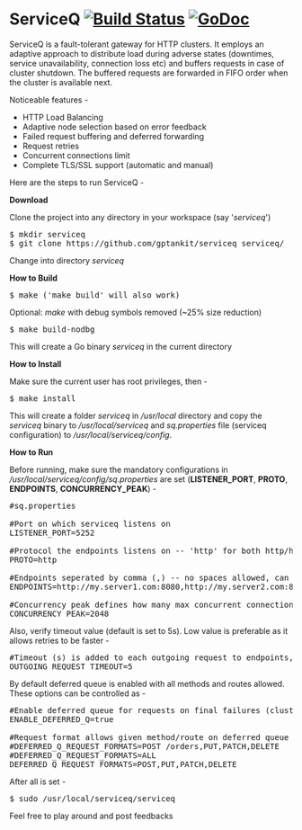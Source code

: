 # ServiceQ [![Build Status](https://travis-ci.com/gptankit/serviceq.svg?branch=master)](https://travis-ci.com/gptankit/serviceq) [![GoDoc](https://godoc.org/github.com/gptankit/serviceq?status.svg)](https://pkg.go.dev/github.com/gptankit/serviceq?tab=subdirectories)

ServiceQ is a fault-tolerant gateway for HTTP clusters. It employs an adaptive approach to distribute load during adverse states (downtimes, service unavailability, connection loss etc) and buffers requests in case of cluster shutdown. The buffered requests are forwarded in FIFO order when the cluster is available next.

Noticeable features -

* HTTP Load Balancing<br/>
* Adaptive node selection based on error feedback<br/>
* Failed request buffering and deferred forwarding<br/>
* Request retries<br/>
* Concurrent connections limit<br/>
* Complete TLS/SSL support (automatic and manual)

Here are the steps to run ServiceQ - </br>

<b>Download</b>

Clone the project into any directory in your workspace (say '<i>serviceq</i>')<br/>

<pre>
$ mkdir serviceq
$ git clone https://github.com/gptankit/serviceq serviceq/
</pre>

Change into directory <i>serviceq</i><br/>

<b>How to Build</b>

<pre>$ make ('make build' will also work)</pre>

Optional: <i>make</i> with debug symbols removed (~25% size reduction)

<pre>$ make build-nodbg</pre>

This will create a Go binary <i>serviceq</i> in the current directory

<b>How to Install</b>

Make sure the current user has root privileges, then - </br>

<pre>$ make install</pre>

This will create a folder <i>serviceq</i> in <i>/usr/local</i> directory and copy the <i>serviceq</i> binary to <i>/usr/local/serviceq</i> and <i>sq.properties</i> file (serviceq configuration) to <i>/usr/local/serviceq/config</i>.<br/>

<b>How to Run</b>

Before running, make sure the mandatory configurations in <i>/usr/local/serviceq/config/sq.properties</i> are set (<b>LISTENER_PORT</b>, <b>PROTO</b>, <b>ENDPOINTS</b>, <b>CONCURRENCY_PEAK</b>) -</br>

<pre>
#sq.properties

#Port on which serviceq listens on
LISTENER_PORT=5252

#Protocol the endpoints listens on -- 'http' for both http/https
PROTO=http

#Endpoints seperated by comma (,) -- no spaces allowed, can be a combination of http/https
ENDPOINTS=http://my.server1.com:8080,http://my.server2.com:8080,http://my.server3.com:8080

#Concurrency peak defines how many max concurrent connections are allowed to the cluster
CONCURRENCY_PEAK=2048
</pre>

Also, verify timeout value (default is set to 5s). Low value is preferable as it allows retries to be faster -</br>

<pre>
#Timeout (s) is added to each outgoing request to endpoints, the existing timeouts are overriden, value of -1 means no timeout
OUTGOING_REQUEST_TIMEOUT=5
</pre>

By default deferred queue is enabled with all methods and routes allowed. These options can be controlled as -</br>

<pre>
#Enable deferred queue for requests on final failures (cluster down)
ENABLE_DEFERRED_Q=true

#Request format allows given method/route on deferred queue -- picked up if ENABLE_DEFERRED_Q is true
#DEFERRED_Q_REQUEST_FORMATS=POST /orders,PUT,PATCH,DELETE
#DEFERRED_Q_REQUEST_FORMATS=ALL
DEFERRED_Q_REQUEST_FORMATS=POST,PUT,PATCH,DELETE
</pre>

After all is set - </br>

<pre>$ sudo /usr/local/serviceq/serviceq</pre>

Feel free to play around and post feedbacks
